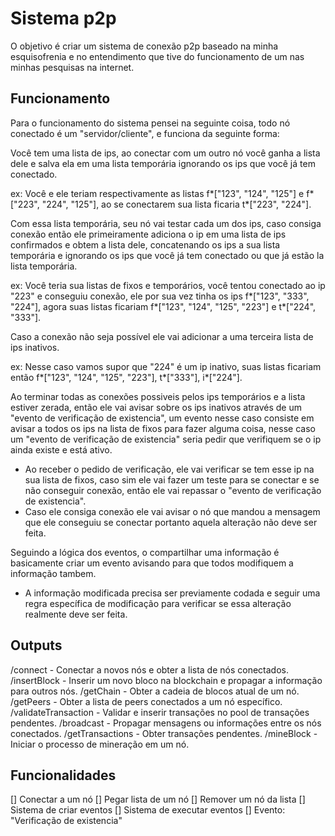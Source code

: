# Sistema p2p

O objetivo é criar um sistema de conexão p2p baseado na minha esquisofrenia e no entendimento que tive do funcionamento de um nas minhas pesquisas na internet.

## Funcionamento

Para o funcionamento do sistema pensei na seguinte coisa, todo nó conectado é um "servidor/cliente", e funciona da seguinte forma:

Você tem uma lista de ips, ao conectar com um outro nó você ganha a lista dele e salva ela em uma lista temporária ignorando os ips que você já tem conectado.

ex: Você e ele teriam respectivamente as listas f*["123", "124", "125"] e f*["223", "224", "125"], ao se conectarem sua lista ficaria t*["223", "224"].

Com essa lista temporária, seu nó vai testar cada um dos ips, caso consiga conexão então ele primeiramente adiciona o ip em uma lista de ips confirmados e obtem a lista dele, concatenando os ips a sua lista temporária e ignorando os ips que você já tem conectado ou que já estão la lista temporária.

ex: Você teria sua listas de fixos e temporários, você tentou conectado ao ip "223" e conseguiu conexão, ele por sua vez tinha os ips f*["123", "333", "224"], agora suas listas ficariam f*["123", "124", "125", "223"] e t*["224", "333"].

Caso a conexão não seja possível ele vai adicionar a uma terceira lista de ips inativos.

ex: Nesse caso vamos supor que "224" é um ip inativo, suas listas ficariam então f*["123", "124", "125", "223"], t*["333"], i*["224"].

Ao terminar todas as conexões possiveis pelos ips temporários e a lista estiver zerada, então ele vai avisar sobre os ips inativos através de um "evento de verificação de existencia", um evento nesse caso consiste em avisar a todos os ips na lista de fixos para fazer alguma coisa, nesse caso um "evento de verificação de existencia" seria pedir que verifiquem se o ip ainda existe e está ativo.

* Ao receber o pedido de verificação, ele vai verificar se tem esse ip na sua lista de fixos, caso sim ele vai fazer um teste para se conectar e se não conseguir conexão, então ele vai repassar o "evento de verificação de existencia".
* Caso ele consiga conexão ele vai avisar o nó que mandou a mensagem que ele conseguiu se conectar portanto aquela alteração não deve ser feita.

Seguindo a lógica dos eventos, o compartilhar uma informação é basicamente criar um evento avisando para que todos modifiquem a informação tambem.

* A informação modificada precisa ser previamente codada e seguir uma regra específica de modificação para verificar se essa alteração realmente deve ser feita.

## Outputs
/connect - Conectar a novos nós e obter a lista de nós conectados.
/insertBlock - Inserir um novo bloco na blockchain e propagar a informação para outros nós.
/getChain - Obter a cadeia de blocos atual de um nó.
/getPeers - Obter a lista de peers conectados a um nó específico.
/validateTransaction - Validar e inserir transações no pool de transações pendentes.
/broadcast - Propagar mensagens ou informações entre os nós conectados.
/getTransactions - Obter transações pendentes.
/mineBlock - Iniciar o processo de mineração em um nó.

## Funcionalidades
[] Conectar a um nó
[] Pegar lista de um nó
[] Remover um nó da lista
[] Sistema de criar eventos
[] Sistema de executar eventos
[] Evento: "Verificação de existencia"
